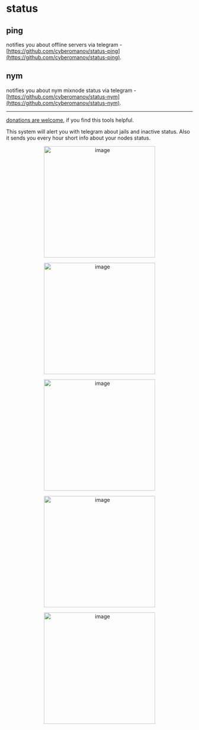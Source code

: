 # status

## ping 

notifies you about offline servers via telegram - [https://github.com/cyberomanov/status-ping](https://github.com/cyberomanov/status-ping).

## nym
notifies you about nym mixnode status via telegram - [https://github.com/cyberomanov/status-nym](https://github.com/cyberomanov/status-nym).

-----------

[donations are welcome](https://cyberomanov.tech/WTF_donate), if you find this tools helpful.

This system will alert you with telegram about jails and inactive status. Also it sends you every hour short info about your nodes status.

<p align="center">
  <img width="300" alt="image" src="https://user-images.githubusercontent.com/41644451/169718035-70aa9c84-2a92-41da-9949-ea0ad5dc570a.png">
</p>
<p align="center">
  <img width="300" alt="image" src="https://user-images.githubusercontent.com/41644451/169718096-c93b235e-6909-447e-b694-af0990c42c74.png">
</p>
<p align="center">
  <img width="300" alt="image" src="https://user-images.githubusercontent.com/41644451/177186818-d1436023-0eb5-4b5c-91de-0f6f544afe5f.png">
</p>
<p align="center">
  <img width="300" alt="image" src="https://user-images.githubusercontent.com/41644451/177186940-e4ace053-7cce-4ee1-bf2d-e165b3d40845.png">
</p>
<p align="center">
  <img width="300" alt="image" src="https://user-images.githubusercontent.com/41644451/177187070-5a08d384-92c9-40dd-8a5a-c67f37966a66.png">
</p>

